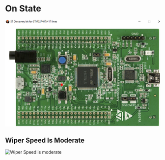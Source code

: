 # On State
![On State](https://github.com/BhargavaRaj/M3_Wiper-Control-System/blob/2671bd6bba8dc99f1381f37c9a6a82e0f237b786/6_Output/On%20State.png)
## Wiper Speed Is Moderate
![Wiper Speed is moderate](https://github.com/BhargavaRaj/M3_WiperControlSystem/blob/f645df73f85511428b4d86d41038e4c415de2315/6_Output/Wiper%20Speed%20Is%20Moderate.png)
